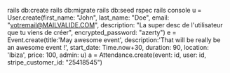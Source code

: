 
rails db:create
rails db:migrate
rails db:seed
rspec
rails console
u = User.create(first_name: "John", last_name: "Doe", email: "votremail@MAILVALIDE.COM", description: "La super desc de l'utilisateur que tu viens de créer", encrypted_password: "azerty")
e = Event.create(title:'May awesome event', description:'That will be really be an awesome event !', start_date: Time.now+30, duration: 90, location: 'Ibiza', price: 100, admin: u)
a = Attendance.create(event: id, user: id, stripe_customer_id: "25418545")
